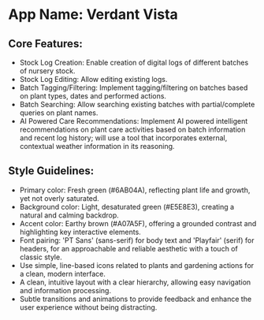 # **App Name**: Verdant Vista

## Core Features:

- Stock Log Creation: Enable creation of digital logs of different batches of nursery stock.
- Stock Log Editing: Allow editing existing logs.
- Batch Tagging/Filtering: Implement tagging/filtering on batches based on plant types, dates and performed actions.
- Batch Searching: Allow searching existing batches with partial/complete queries on plant names.
- AI Powered Care Recommendations: Implement AI powered intelligent recommendations on plant care activities based on batch information and recent log history; will use a tool that incorporates external, contextual weather information in its reasoning.

## Style Guidelines:

- Primary color: Fresh green (#6AB04A), reflecting plant life and growth, yet not overly saturated.
- Background color: Light, desaturated green (#E5E8E3), creating a natural and calming backdrop.
- Accent color: Earthy brown (#A07A5F), offering a grounded contrast and highlighting key interactive elements.
- Font pairing: 'PT Sans' (sans-serif) for body text and 'Playfair' (serif) for headers, for an approachable and reliable aesthetic with a touch of classic style.
- Use simple, line-based icons related to plants and gardening actions for a clean, modern interface.
- A clean, intuitive layout with a clear hierarchy, allowing easy navigation and information processing.
- Subtle transitions and animations to provide feedback and enhance the user experience without being distracting.